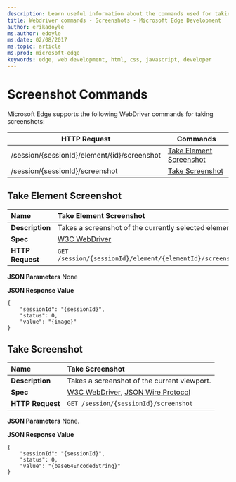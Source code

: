 ---description: Learn useful information about the commands used for taking screenshots  for the WebDriver API.
title: Webdriver commands - Screenshots - Microsoft Edge Development
author: erikadoyle
ms.author: edoyle
ms.date: 02/08/2017
ms.topic: article
ms.prod: microsoft-edge
keywords: edge, web development, html, css, javascript, developer
---# Screenshot CommandsMicrosoft Edge supports the following WebDriver commands for taking screenshots:| HTTP Request | Commands || ------------ | -------- || /session/{sessionId}/element/{id}/screenshot| [Take Element Screenshot](#take-element-screenshot)|| /session/{sessionId}/screenshot| [Take Screenshot](#take-screenshot)|## Take Element Screenshot| **Name** | Take Element Screenshot || :------- | :------- || **Description** | Takes a screenshot of the currently selected element. || **Spec** | [W3C WebDriver](https://w3c.github.io/webdriver/webdriver-spec.html#take-element-screenshot) || **HTTP Request** | `GET /session/{sessionId}/element/{elementId}/screenshot` |**JSON Parameters**None**JSON Response Value**```{    "sessionId": "{sessionId}",    "status": 0,    "value": "{image}"}```## Take Screenshot| **Name** | Take Screenshot || :------- | :---------- || **Description** | Takes a screenshot of the current viewport. || **Spec** | [W3C WebDriver](https://w3c.github.io/webdriver/webdriver-spec.html#take-screenshot), [JSON Wire Protocol](https://code.google.com/p/selenium/wiki/JsonWireProtocol#/session/:sessionId/screenshot) || **HTTP Request** | `GET /session/{sessionId}/screenshot` |**JSON Parameters**None.**JSON Response Value**```{    "sessionId": "{sessionId}",    "status": 0,    "value": "{base64EncodedString}"}```